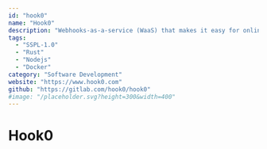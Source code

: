 ```yaml
---
id: "hook0"
name: "Hook0"
description: "Webhooks-as-a-service (WaaS) that makes it easy for online products to provide webhooks. Dispatch up to 3,000 events/month with 7 days of history retention for free."
tags:
  - "SSPL-1.0"
  - "Rust"
  - "Nodejs"
  - "Docker"
category: "Software Development"
website: "https://www.hook0.com"
github: "https://gitlab.com/hook0/hook0"
#image: "/placeholder.svg?height=300&width=400"
---
```


# Hook0
